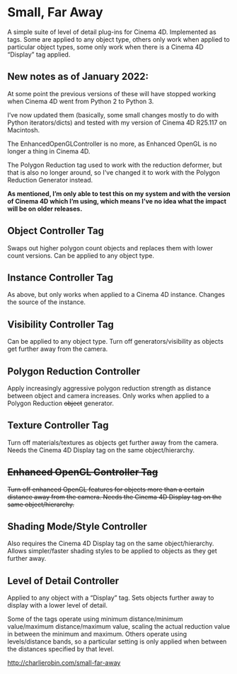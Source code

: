 # Small, Far Away
A simple suite of level of detail plug-ins for Cinema 4D. Implemented as tags. Some are applied to any object type, others only work when applied to particular object types, some only work when there is a Cinema 4D “Display” tag applied.

## New notes as of January 2022:

At some point the previous versions of these will have stopped working when Cinema 4D went from Python 2 to Python 3.

I’ve now updated them (basically, some small changes mostly to do with Python iterators/dicts) and tested with my version of Cinema 4D R25.117 on Macintosh.

The EnhancedOpenGLController is no more, as Enhanced OpenGL is no longer a thing in Cinema 4D.

The Polygon Reduction tag used to work with the reduction deformer, but that is also no longer around, so I've changed it to work with the Polygon Reduction Generator instead.

**As mentioned, I’m only able to test this on my system and with the version of Cinema 4D which I’m using, which means I’ve no idea what the impact will be on older releases.**

## Object Controller Tag

Swaps out higher polygon count objects and replaces them with lower count versions. Can be applied to any object type.

## Instance Controller Tag

As above, but only works when applied to a Cinema 4D instance. Changes the source of the instance.

## Visibility Controller Tag

Can be applied to any object type. Turn off generators/visibility as objects get further away from the camera.

## Polygon Reduction Controller

Apply increasingly aggressive polygon reduction strength as distance between object and camera increases. Only works when applied to a Polygon Reduction ~~object~~ generator.

## Texture Controller Tag

Turn off materials/textures as objects get further away from the camera. Needs the Cinema 4D Display tag on the same object/hierarchy.

## ~~Enhanced OpenGL Controller Tag~~

~~Turn off enhanced OpenGL features for objects more than a certain distance away from the camera. Needs the Cinema 4D Display tag on the same object/hierarchy.~~

## Shading Mode/Style Controller

Also requires the Cinema 4D Display tag on the same object/hierarchy. Allows simpler/faster shading styles to be applied to objects as they get further away.

## Level of Detail Controller

Applied to any object with a “Display” tag. Sets objects further away to display with a lower level of detail.

Some of the tags operate using minimum distance/minimum value/maximum distance/maximum value, scaling the actual reduction value in between the minimum and maximum. Others operate using levels/distance bands, so a particular setting is only applied when between the distances specified by that level.

http://charlierobin.com/small-far-away
